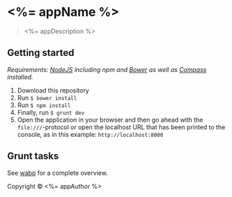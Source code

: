 # <%= appName %>

> <%= appDescription %>

## Getting started

_Requirements: [NodeJS][nodejs] including npm and [Bower][bower] as well as
[Compass][compass] installed._

1. Download this repository
2. Run ``$ bower install``
3. Run ``$ npm install``
4. Finally, run ``$ grunt dev``
5. Open the application in your browser and then go ahead
   with the `file:///`-protocol or open the localhost URL
   that has been printed to the console, as in this example:
   `http://localhost:8000`

## Grunt tasks
See [wabp][wabp] for a complete overview.

Copyright © <%= appAuthor %>

[nodejs]: https://nodejs.org/
[bower]: http://bower.io/#install-bower
[compass]: http://compass-style.org/install/
[wabp]: https://github.com/julmot/jmBoilerplate
